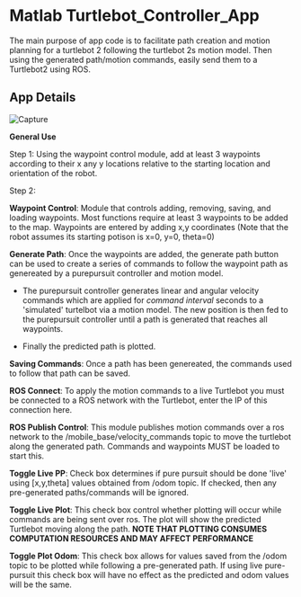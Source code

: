 # Matlab Turtlebot_Controller_App

The main purpose of app code is to facilitate path creation and motion planning for a turtlebot 2 following the turtlebot 2s motion model. 
Then using the generated path/motion commands, easily send them to a Turtlebot2 using ROS. 

## App Details
![Capture](https://user-images.githubusercontent.com/25622095/58276817-666bfc80-7d66-11e9-9349-f4a72568f4e6.PNG)

**General Use**

Step 1: Using the waypoint control module, add at least 3 waypoints according to their x any y locations relative to the starting location and orientation of the robot.

Step 2: 






**Waypoint Control**: Module that controls adding, removing, saving, and loading waypoints. Most functions require at least 3 waypoints to be added to the map. Waypoints are entered by adding x,y coordinates (Note that the robot assumes its starting potison is x=0, y=0, theta=0)

**Generate Path**: Once the waypoints are added, the generate path button can be used to create a series of commands to follow the waypoint path as genereated by a purepursuit controller and motion model.

- The purepursuit controller generates linear and angular velocity commands which are applied for *command interval* seconds to a     'simulated' turtelbot via a motion model. The new position is then fed to the purepursuit controller until a path is generated that reaches all waypoints. 

- Finally the predicted path is plotted. 

**Saving Commands**: Once a path has been genereated, the commands used to follow that path can be saved.

**ROS Connect**: To apply the motion commands to a live Turtlebot you must be connected to a ROS network with the Turtlebot, enter the IP of this connection here. 

**ROS Publish Control**: This module publishes motion commands over a ros network to the /mobile_base/velocity_commands topic to move the turtlebot along the generated path. Commands and waypoints MUST be loaded to start this. 

**Toggle Live PP**: Check box determines if pure pursuit should be done 'live' using [x,y,theta] values obtained from /odom topic. If checked, then any pre-generated paths/commands will be ignored. 

**Toggle Live Plot**: This check box control whether plotting will occur while commands are being sent over ros. The plot will show the predicted Turtlebot moving along the path. **NOTE THAT PLOTTING CONSUMES COMPUTATION RESOURCES AND MAY AFFECT PERFORMANCE**

**Toggle Plot Odom**: This check box allows for values saved from the /odom topic to be plotted while following a pre-generated path. If using live pure-pursuit this check box will have no effect as the predicted and odom values will be the same. 
